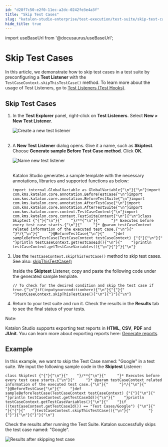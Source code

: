 ```yaml
---
id: "d28f7c50-e2f0-11ec-a2dc-0242fe3e4a3f"
title: "Skip Test Cases"
slug: "katalon-studio-enterprise/test-execution/test-suite/skip-test-cases"
hide_title: true
---
```

import useBaseUrl from '@docusaurus/useBaseUrl';

    

# <a id="id" class="anchor_top_offset"/><a id="ariaid-title1" class="anchor_top_offset"/>Skip Test Cases

    
      
<p xmlns="http://www.w3.org/1999/xhtml" className="p">In this article, we demonstrate how to skip test cases in a test   suite by preconfiguring a <strong className="ph b">Test Listener</strong> with the   <code className="ph codeph">TestCaseContext.skipThisTestCase()</code> method. To learn   more about the usage of Test Listeners, go to <a className="xref" href="/docs/legacy/katalon-studio-enterprise/create-tests-and-projects/manage-projects/test-fixtures-and-test-listeners-test-hooks#concept-7786">Test     Listeners (Test Hooks)</a>.</p> 
    
  

## <a id="id_1" class="anchor_top_offset"/>Skip Test Cases

<ol xmlns="http://www.w3.org/1999/xhtml" className="ol"><li className="li">In the <strong className="ph b">Test Explorer</strong> panel, right-click on     <strong className="ph b">Test Listeners</strong>. Select <strong className="ph b">New &gt; New Test       Listener</strong>.<p className="p">       <img className="image" src={useBaseUrl("https://github.com/katalon-studio/docs-images/raw/4edfbc46044bc17f1d039c925c34230ed76357e1/katalon-studio/docs/test-listeners-test-hooks/image2017-12-5-103A353A3.png")} alt="Create a new test listener" /><br /><br />     </p></li><li className="li"><p className="p">A  <strong className="ph b">New Test Listener</strong> dialog opens. Give it a name, such as <strong className="ph b">Skiptest</strong>. Choose <strong className="ph b">Generate sample Before Test Case method</strong>. Click <strong className="ph b">OK</strong>.</p><p className="p">       <img className="image" src={useBaseUrl("https://github.com/katalon-studio/docs-images/raw/master/katalon-studio/docs/skip-test-cases/KS-SKIP-Create-Skiptest-Listener.png")} alt="Name new test listener" /><br /><br />     </p><p className="p">Katalon Studio generates a sample template with the necessary       annotations, libraries and supported functions as below:</p><pre className="pre codeblock"><code>import internal.GlobalVariable as GlobalVariable{"\n"}{"\n"}import com.kms.katalon.core.annotation.BeforeTestCase{"\n"}import com.kms.katalon.core.annotation.BeforeTestSuite{"\n"}import com.kms.katalon.core.annotation.AfterTestCase{"\n"}import com.kms.katalon.core.annotation.AfterTestSuite{"\n"}import com.kms.katalon.core.context.TestCaseContext{"\n"}import com.kms.katalon.core.context.TestSuiteContext{"\n"}{"\n"}class Skiptest {"{"}{"\n"}{"    "}/**{"\n"}{"     "}* Executes before every test case starts.{"\n"}{"     "}* @param testCaseContext related information of the executed test case.{"\n"}{"     "}*/{"\n"}{"    "}@BeforeTestCase{"\n"}{"    "}def sampleBeforeTestCase(TestCaseContext testCaseContext) {"{"}{"\n"}{"    "}println testCaseContext.getTestCaseId(){"\n"}{"    "}println testCaseContext.getTestCaseVariables(){"\n"}{"}"}{"\n"}</code></pre></li><li className="li"><p className="p">Use the <code className="ph codeph">TestCaseContext.skipThisTestCase()</code> method to skip test cases. See also: <a className="xref j-external-link" href="https://api-docs.katalon.com/com/kms/katalon/core/context/TestCaseContext.html#skipThisTestCase()" target="_blank">skipThisTestCase()</a></p><p className="p">Inside the <strong className="ph b">Skiptest</strong> Listener, copy and paste       the following code under the generated sample template.</p><pre className="pre codeblock"><code>// To check for the desired condition and skip the test case if true.{"\n"}if(inputyourconditionhere){"\n"}{"{"}{"   "}testCaseContext.skipThisTestCase(){"\n"}{"}"}{"\n"}</code></pre></li><li className="li">Return to your test suite and run it. Check the results in the     <strong className="ph b">Results</strong> tab to see the final status of your     tests.</li></ol> 
<div xmlns="http://www.w3.org/1999/xhtml" className="note note note_note"><span className="note__title">Note:</span> 
  <p className="p">Katalon Studio supports exporting test reports in 
    <strong className="ph b">HTML</strong>, <strong className="ph b">CSV</strong>, <strong className="ph b">PDF</strong>
    and <strong className="ph b">JUnit</strong>. You can learn more about exporting
    reports here: <a className="xref" href="/docs/legacy/katalon-studio-enterprise/test-results-analysis/test-suite-and-test-suite-collection-reports#id_8">Generate
      reports</a>.</p>
</div>

## <a id="id_2" class="anchor_top_offset"/>Example

<p xmlns="http://www.w3.org/1999/xhtml" className="p">In this example, we want to skip the Test Case named: "Google"   in a test suite. We input the following sample code in the   <strong className="ph b">Skiptest</strong> Listener:</p> 
<pre xmlns="http://www.w3.org/1999/xhtml" className="pre codeblock"><code>class Skiptest {"{"}{"\n"}{"    "}/**{"\n"}{"     "}* Executes before every test case starts.{"\n"}{"     "}* @param testCaseContext related information of the executed test case.{"\n"}{"     "}*/{"\n"}{"    "}@BeforeTestCase{"\n"}{"    "}def sampleBeforeTestCase(TestCaseContext testCaseContext) {"{"}{"\n"}{"    "}println testCaseContext.getTestCaseId(){"\n"}{"    "}println testCaseContext.getTestCaseVariables(){"\n"}{"    "}if ((testCaseContext.getTestCaseId()) == "Test Cases/Google") {"\n"}{"        "}{"{"}{"   "}testCaseContext.skipThisTestCase(){"\n"}{"        "}{"}"}{"\n"}{"}"}{"\n"}</code></pre> 
<p xmlns="http://www.w3.org/1999/xhtml" className="p">Check the results after running the Test Suite. Katalon   successfully skips the test case named: "Google".</p> 
<p xmlns="http://www.w3.org/1999/xhtml" className="p">   <img className="image" src={useBaseUrl("https://github.com/katalon-studio/docs-images/raw/8dc7e1d66cd0fe2719aaeabc91d5040ede4bb2aa/katalon-studio/docs/skip-test-cases/KS-SKIP-Results-after-skipping-test-cases.png")} alt="Results after skipping test case" /><br /><br /> </p> 
